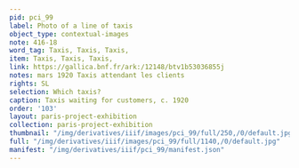 ```yaml
---
pid: pci_99
label: Photo of a line of taxis
object_type: contextual-images
note: 416-18
word_tag: Taxis, Taxis, Taxis,
item: Taxis, Taxis, Taxis,
link: https://gallica.bnf.fr/ark:/12148/btv1b53036855j
notes: mars 1920 Taxis attendant les clients
rights: SL
selection: Which taxis?
caption: Taxis waiting for customers, c. 1920
order: '103'
layout: paris-project-exhibition
collection: paris-project-exhibition
thumbnail: "/img/derivatives/iiif/images/pci_99/full/250,/0/default.jpg"
full: "/img/derivatives/iiif/images/pci_99/full/1140,/0/default.jpg"
manifest: "/img/derivatives/iiif/pci_99/manifest.json"
---
```

